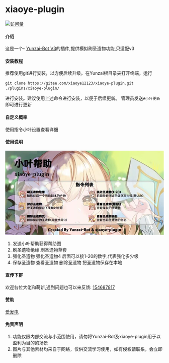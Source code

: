# xiaoye-plugin
[![访问量](https://profile-counter.glitch.me/xiaoye-plugin/count.svg)](https://gitee.com/xiaoye12123/xiaoye-plugin.git)

#### 介绍
这是一个- [Yunzai-Bot V3](https://gitee.com/Le-niao/Yunzai-Bot)的插件,提供模拟刷圣遗物功能,只适配v3


#### 安装教程

推荐使用git进行安装，以方便后续升级。在Yunzai根目录夹打开终端，运行

```base
git clone https://gitee.com/xiaoye12123/xiaoye-plugin.git ./plugins/xiaoye-plugin/
```
进行安装。建议使用上述命令进行安装，以便于后续更新。 管理员发送`#小叶更新`即可进行更新

#### 自定义概率

  使用指令小叶设置查看详细

#### 使用说明
<img src="resources/help.jpg" alt="" width = "600">

1.  发送小叶帮助获得帮助图
2.  刷圣遗物绝缘  刷圣遗物草套
3.  强化圣遗物 强化圣遗物4 后面可以接1-20的数字,代表强化多少级
4.  保存圣遗物 查看圣遗物 删除圣遗物 把圣遗物保存在本地

#### 宣传下群


欢迎各位大佬和萌新,遇到问题也可以来反馈: [154687817](https://jq.qq.com/?_wv=1027&k=rP4fjPex) 


#### 赞助

[爱发电](https://afdian.net/a/xiaoye12123)


#### 免责声明

1. 功能仅限内部交流与小范围使用，请勿将Yunzai-Bot及xiaoye-plugin用于以盈利为目的的场景
2. 图片与其他素材均来自于网络，仅供交流学习使用，如有侵权请联系，会立即删除